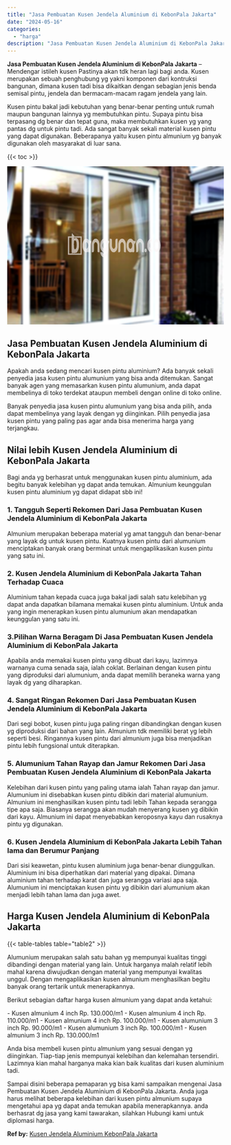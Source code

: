 ```yaml
---
title: "Jasa Pembuatan Kusen Jendela Aluminium di KebonPala Jakarta"
date: "2024-05-16"
categories: 
  - "harga"
description: "Jasa Pembuatan Kusen Jendela Aluminium di KebonPala Jakarta. Sampai disini beberapa pemaparan yg bisa kami sampaikan mengenai Jasa Pembuatan Kusen Jendela Al..."
---
```


**Jasa Pembuatan Kusen Jendela Aluminium di KebonPala Jakarta** – Mendengar istileh kusen Pastinya akan tdk heran lagi bagi anda. Kusen merupakan sebuah penghubung yg yakni komponen dari kontruksi bangunan, dimana kusen tadi bisa dikaitkan dengan sebagian jenis benda semisal pintu, jendela dan bermacam-macam ragam jendela yang lain.

Kusen pintu bakal jadi kebutuhan yang benar-benar penting untuk rumah maupun bangunan lainnya yg membutuhkan pintu. Supaya pintu bisa terpasang dg benar dan tepat guna, maka membutuhkan kusen yg yang pantas dg untuk pintu tadi. Ada sangat banyak sekali material kusen pintu yang dapat digunakan. Beberapanya yaitu kusen pintu almunium yg banyak digunakan oleh masyarakat di luar sana.

{{< toc >}}

![Jasa Pembuatan Kusen Jendela Aluminium di KebonPala Jakarta](/images/harga-kusen-jendela-alumunium-44.png)

## Jasa Pembuatan Kusen Jendela Aluminium di KebonPala Jakarta

Apakah anda sedang mencari kusen pintu aluminium? Ada banyak sekali penyedia jasa kusen pintu alumunium yang bisa anda ditemukan. Sangat banyak agen yang memasarkan kusen pintu alumunium, anda dapat membelinya di toko terdekat ataupun membeli dengan online di toko online.

Banyak penyedia jasa kusen pintu alumunium yang bisa anda pilih, anda dapat membelinya yang layak dengan yg diinginkan. Pilih penyedia jasa kusen pintu yang paling pas agar anda bisa menerima harga yang terjangkau.

## Nilai lebih Kusen Jendela Aluminium di KebonPala Jakarta

Bagi anda yg berhasrat untuk menggunakan kusen pintu aluminium, ada begitu banyak kelebihan yg dapat anda temukan. Almunium keunggulan kusen pintu aluminium yg dapat didapat sbb ini!

### 1\. Tangguh Seperti Rekomen Dari Jasa Pembuatan Kusen Jendela Aluminium di KebonPala Jakarta

Almunium merupakan beberapa material yg amat tangguh dan benar-benar yang layak dg untuk kusen pintu. Kuatnya kusen pintu dari alumunium menciptakan banyak orang berminat untuk mengaplikasikan kusen pintu yang satu ini.

### 2\. Kusen Jendela Aluminium di KebonPala Jakarta Tahan Terhadap Cuaca

Aluminium tahan kepada cuaca juga bakal jadi salah satu kelebihan yg dapat anda dapatkan bilamana memakai kusen pintu aluminium. Untuk anda yang ingin menerapkan kusen pintu alumunium akan mendapatkan keunggulan yang satu ini.

### 3.Pilihan Warna Beragam Di Jasa Pembuatan Kusen Jendela Aluminium di KebonPala Jakarta

Apabila anda memakai kusen pintu yang dibuat dari kayu, lazimnya warnanya cuma senada saja, ialah coklat. Berlainan dengan kusen pintu yang diproduksi dari alumunium, anda dapat memilih beraneka warna yang layak dg yang diharapkan.

### 4\. Sangat Ringan Rekomen Dari Jasa Pembuatan Kusen Jendela Aluminium di KebonPala Jakarta

Dari segi bobot, kusen pintu juga paling ringan dibandingkan dengan kusen yg diproduksi dari bahan yang lain. Almunium tdk memiliki berat yg lebih seperti besi. Ringannya kusen pintu dari almunium juga bisa menjadikan pintu lebih fungsional untuk diterapkan.

### 5\. Alumunium Tahan Rayap dan Jamur Rekomen Dari Jasa Pembuatan Kusen Jendela Aluminium di KebonPala Jakarta

Kelebihan dari kusen pintu yang paling utama ialah Tahan rayap dan jamur. Alumunium ini disebabkan kusen pintu dibikin dari material alumunium. Almunium ini menghasilkan kusen pintu tadi lebih Tahan kepada serangga tipe apa saja. Biasanya serangga akan mudah menyerang kusen yg dibikin dari kayu. Almunium ini dapat menyebabkan keroposnya kayu dan rusaknya pintu yg digunakan.

### 6\. Kusen Jendela Aluminium di KebonPala Jakarta Lebih Tahan lama dan Berumur Panjang

Dari sisi keawetan, pintu kusen aluminium juga benar-benar diunggulkan. Aluminium ini bisa diperhatikan dari material yang dipakai. Dimana aluminium tahan terhadap karat dan juga serangga variasi apa saja. Alumunium ini menciptakan kusen pintu yg dibikin dari alumunium akan menjadi lebih tahan lama dan juga awet.

## Harga Kusen Jendela Aluminium di KebonPala Jakarta

{{< table-tables table="table2" >}}

Alumunium merupakan salah satu bahan yg mempunyai kualitas tinggi dibandingi dengan material yang lain. Untuk harganya malah relatif lebih mahal karena diwujudkan dengan material yang mempunyai kwalitas unggul. Dengan mengaplikasikan kusen almunium menghasilkan begitu banyak orang tertarik untuk menerapkannya.

Berikut sebagian daftar harga kusen almunium yang dapat anda ketahui:

\- Kusen almunium 4 inch Rp. 130.000/m1 - Kusen almunium 4 inch Rp. 110.000/m1 - Kusen almunium 4 inch Rp. 100.000/m1 - Kusen alumunium 3 inch Rp. 90.000/m1 - Kusen alumunium 3 inch Rp. 100.000/m1 - Kusen almunium 3 inch Rp. 130.000/m1

Anda bisa membeli kusen pintu almunium yang sesuai dengan yg diinginkan. Tiap-tiap jenis mempunyai kelebihan dan kelemahan tersendiri. Lazimnya kian mahal harganya maka kian baik kualitas dari kusen aluminium tadi.

Sampai disini beberapa pemaparan yg bisa kami sampaikan mengenai Jasa Pembuatan Kusen Jendela Aluminium di KebonPala Jakarta. Anda juga harus melihat beberapa kelebihan dari kusen pintu almunium supaya mengetahui apa yg dapat anda temukan apabila menerapkannya. anda berhasrat dg jasa yang kami tawarakan, silahkan Hubungi kami untuk diplomasi harga.

**Ref by:** [Kusen Jendela Aluminium KebonPala Jakarta](https://id.wikipedia.org/wiki/Kusen)
